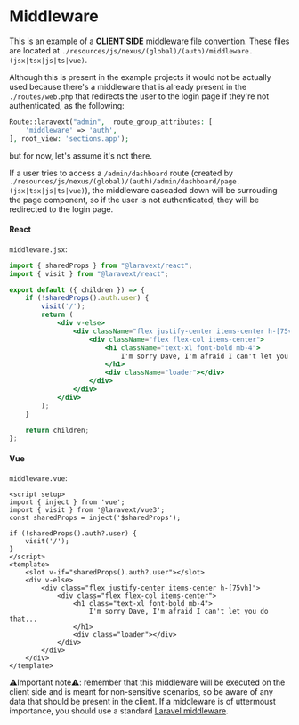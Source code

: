 # Middleware

This is an example of a **CLIENT SIDE** middleware [file convention](/concepts/file-conventions.md). These files are located at `./resources/js/nexus/(global)/(auth)/middleware.(jsx|tsx|js|ts|vue)`.

Although this is present in the example projects it would not be actually used because there's a middleware that is already present in the `./routes/web.php` that redirects the user to the login page if they're not authenticated, as the following:

```php
Route::laravext("admin",  route_group_attributes: [
    'middleware' => 'auth',
], root_view: 'sections.app');
```

but for now, let's assume it's not there.

If a user tries to access a `/admin/dashboard` route (created by `./resources/js/nexus/(global)/(auth)/admin/dashboard/page.(jsx|tsx|js|ts|vue)`), the middleware cascaded down will be surrouding the page component, so if the user is not authenticated, they will be redirected to the login page.

<!-- tabs:start -->

#### **React**

`middleware.jsx`:

```jsx
import { sharedProps } from "@laravext/react";
import { visit } from "@laravext/react";

export default ({ children }) => {
    if (!sharedProps().auth.user) {
        visit('/');
        return (
            <div v-else>
                <div className="flex justify-center items-center h-[75vh]">
                    <div className="flex flex-col items-center">
                        <h1 className="text-xl font-bold mb-4">
                            I'm sorry Dave, I'm afraid I can't let you do that...
                        </h1>
                        <div className="loader"></div>
                    </div>
                </div>
            </div>
        );
    }

    return children;
};
```

#### **Vue**

`middleware.vue`:

```vue
<script setup>
import { inject } from 'vue';
import { visit } from '@laravext/vue3';
const sharedProps = inject('$sharedProps');

if (!sharedProps().auth?.user) {
    visit('/');
}
</script>
<template>
    <slot v-if="sharedProps().auth?.user"></slot>
    <div v-else>
        <div class="flex justify-center items-center h-[75vh]">
            <div class="flex flex-col items-center">
                <h1 class="text-xl font-bold mb-4">
                    I'm sorry Dave, I'm afraid I can't let you do that...
                </h1>
                <div class="loader"></div>
            </div>
        </div>
    </div>
</template>
```

<!-- tabs:end -->

⚠️Important note⚠️: remember that this middleware will be executed on the client side and is meant for non-sensitive scenarios, so be aware of any data that should be present in the client. If a middleware is of uttermoust importance, you should use a standard [Laravel middleware](https://laravel.com/docs/11.x/middleware).
